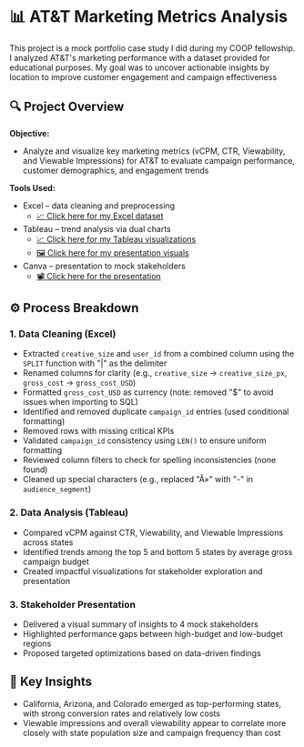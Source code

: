 # 📊 AT&T Marketing Metrics Analysis

This project is a mock portfolio case study I did during my COOP fellowship. I analyzed AT&T's marketing performance with a dataset provided for educational purposes. My goal was to uncover actionable insights by location to improve customer engagement and campaign effectiveness

## 🔍 Project Overview

**Objective:**  
- Analyze and visualize key marketing metrics (vCPM, CTR, Viewability, and Viewable Impressions) for AT&T to evaluate campaign performance, customer demographics, and engagement trends

**Tools Used:**
- Excel – data cleaning and preprocessing
  - [📈 Click here for my Excel dataset](https://github.com/1-icenine/Portfolio/tree/main/Tableau/AT%26T%20Mock%20Marketing%20Study/Dataset)
- Tableau – trend analysis via dual charts
  - [📈 Click here for my Tableau visualizations](https://public.tableau.com/app/profile/nicholas.louie/viz/NicksSpatialAnalysisCTRCPMvCPMViewability/vCPMvsViewabilityDualChart)
  - [🖼️ Click here for my presentation visuals](https://github.com/1-icenine/Portfolio/tree/main/Tableau/AT%26T%20Mock%20Marketing%20Study/Visuals)
- Canva – presentation to mock stakeholders
  - [📽️ Click here for the presentation](https://github.com/1-icenine/Portfolio/blob/main/Tableau/AT%26T%20Mock%20Marketing%20Study/Presentation/C515%20Capstone%20Project.pdf)

## ⚙️ Process Breakdown

### 1. Data Cleaning (Excel)
- Extracted `creative_size` and `user_id` from a combined column using the `SPLIT` function with "|" as the delimiter
- Renamed columns for clarity (e.g., `creative_size` → `creative_size_px`, `gross_cost` → `gross_cost_USD`)
- Formatted `gross_cost_USD` as currency (note: removed "$" to avoid issues when importing to SQL)
- Identified and removed duplicate `campaign_id` entries (used conditional formatting)
- Removed rows with missing critical KPIs
- Validated `campaign_id` consistency using `LEN()` to ensure uniform formatting
- Reviewed column filters to check for spelling inconsistencies (none found)
- Cleaned up special characters (e.g., replaced "Â»" with "-" in `audience_segment`)

### 2. Data Analysis (Tableau)
- Compared vCPM against CTR, Viewability, and Viewable Impressions across states
- Identified trends among the top 5 and bottom 5 states by average gross campaign budget
- Created impactful visualizations for stakeholder exploration and presentation

### 3. Stakeholder Presentation
- Delivered a visual summary of insights to 4 mock stakeholders
- Highlighted performance gaps between high-budget and low-budget regions
- Proposed targeted optimizations based on data-driven findings

## 📌 Key Insights

- California, Arizona, and Colorado emerged as top-performing states, with strong conversion rates and relatively low costs
- Viewable impressions and overall viewability appear to correlate more closely with state population size and campaign frequency than cost
